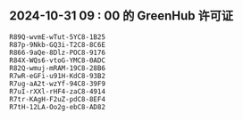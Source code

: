 ## 2024-10-31 09 : 00 的 GreenHub 许可证
```
R89Q-wvmE-wTut-5YC8-1B25
R87p-9Nkb-GQ3i-T2C8-8C6E
R866-9aQe-8Dlz-POC8-9176
R84X-WQs6-vtoG-YMC8-0ADC
R82Q-wmuj-mRAM-19C8-28B6
R7wR-eGFi-u91H-KdC8-93B2
R7ug-aA2t-wzYf-94C8-39F9
R7uI-rXXl-rHF4-zaC8-4914
R7tr-KAgH-F2uZ-pdC8-8EF4
R7tH-12LA-Oo2g-ebC8-AD82
```
